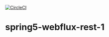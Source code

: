 [![CircleCI](https://circleci.com/gh/<ORG_NAME>/<PROJECT_NAME>.svg?style=shield)](<LINK>)

# spring5-webflux-rest-1
